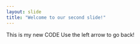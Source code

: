 ```yaml
---
layout: slide
title: "Welcome to our second slide!"
---
```

This is my new CODE
Use the left arrow to go back!
